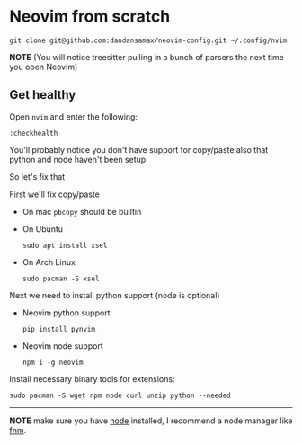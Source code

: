 # Neovim from scratch

```
git clone git@github.com:dandansamax/neovim-config.git ~/.config/nvim
```

**NOTE** (You will notice treesitter pulling in a bunch of parsers the next time you open Neovim) 

## Get healthy

Open `nvim` and enter the following:

```
:checkhealth
```

You'll probably notice you don't have support for copy/paste also that python and node haven't been setup

So let's fix that

First we'll fix copy/paste

- On mac `pbcopy` should be builtin

- On Ubuntu

  ```
  sudo apt install xsel
  ```

- On Arch Linux

  ```
  sudo pacman -S xsel
  ```

Next we need to install python support (node is optional)

- Neovim python support

  ```
  pip install pynvim
  ```

- Neovim node support

  ```
  npm i -g neovim
  ```

Install necessary binary tools for extensions:

```
sudo pacman -S wget npm node curl unzip python --needed
```
---

**NOTE** make sure you have [node](https://nodejs.org/en/) installed, I recommend a node manager like [fnm](https://github.com/Schniz/fnm).


